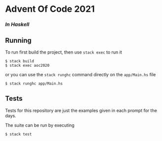 # Advent Of Code 2021
### *In Haskell*


## Running
To run first build the project, then use `stack exec` to run it

```shell
$ stack build
$ stack exec aoc2020
```

or you can use the `stack runghc` command directly on the `app/Main.hs` file


```shell
$ stack runghc app/Main.hs
```


## Tests

Tests for this repository are just the examples given in each prompt for the days. 

The suite can be run by executing

```shell
$ stack test
```
